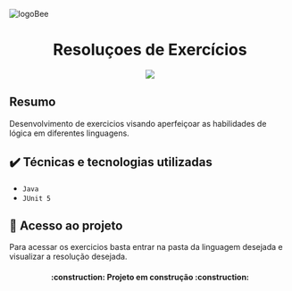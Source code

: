 ![logoBee](https://user-images.githubusercontent.com/104870860/230803395-4172e222-40e7-44cc-8271-de4d682f1b72.PNG)
<h1 align="center">Resoluçoes de  Exercícios</h1>

<p align="center">
<img src="http://img.shields.io/static/v1?label=STATUS&message=EM%20DESENVOLVIMENTO&color=GREEN&style=for-the-badge"/>
</p>

## Resumo 
Desenvolvimento de exercicios visando aperfeiçoar as habilidades de lógica em diferentes linguagens.

## ✔️ Técnicas e tecnologias utilizadas

- ``Java``
- ``JUnit 5``

## 📁 Acesso ao projeto
Para acessar os exercicios basta entrar na pasta da linguagem desejada e visualizar a resolução desejada.

<h4 align="center"> 
    :construction:  Projeto em construção  :construction:
</h4>
